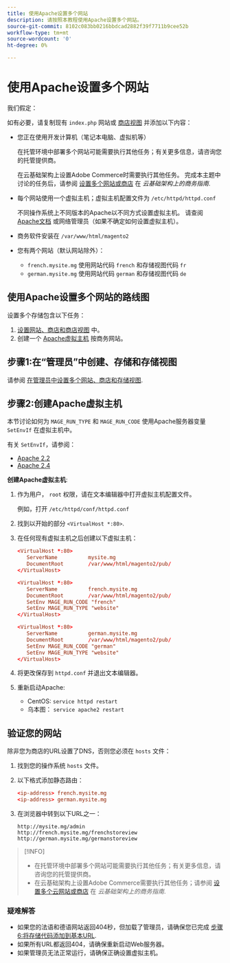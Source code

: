 ```yaml
---
title: 使用Apache设置多个网站
description: 请按照本教程使用Apache设置多个网站。
source-git-commit: 8102c083bb0216bbdcad2882f39f7711b9cee52b
workflow-type: tm+mt
source-wordcount: '0'
ht-degree: 0%

---
```



# 使用Apache设置多个网站

我们假定：

如有必要，请复制现有 `index.php` 网站或 [商店视图](https://glossary.magento.com/store-view) 并添加以下内容：

- 您正在使用开发计算机（笔记本电脑、虚拟机等）

   在托管环境中部署多个网站可能需要执行其他任务；有关更多信息，请咨询您的托管提供商。

   在云基础架构上设置Adobe Commerce时需要执行其他任务。 完成本主题中讨论的任务后，请参阅 [设置多个网站或商店](https://experienceleague.adobe.com/docs/commerce-cloud-service/user-guide/configure-store/multiple-sites.html) 在 _云基础架构上的商务指南_.

- 每个网站使用一个虚拟主机；虚拟主机配置文件为 `/etc/httpd/httpd.conf`

   不同操作系统上不同版本的Apache以不同方式设置虚拟主机。 请查阅 [Apache文档](https://httpd.apache.org/docs/2.4/vhosts) 或网络管理员（如果不确定如何设置虚拟主机）。

- 商务软件安装在 `/var/www/html/magento2`
- 您有两个网站（默认网站除外）：

   - `french.mysite.mg` 使用网站代码 `french` 和存储视图代码 `fr`
   - `german.mysite.mg` 使用网站代码 `german` 和存储视图代码 `de`

## 使用Apache设置多个网站的路线图

设置多个存储包含以下任务：

1. [设置网站、商店和商店视图](ms-admin.md) 中。
1. 创建一个 [Apache虚拟主机](#step-2-create-apache-virtual-hosts) 按商务网站。

## 步骤1:在“管理员”中创建、存储和存储视图

请参阅 [在管理员中设置多个网站、商店和存储视图](ms-admin.md).

## 步骤2:创建Apache虚拟主机

本节讨论如何为 `MAGE_RUN_TYPE` 和 `MAGE_RUN_CODE` 使用Apache服务器变量 `SetEnvIf` 在虚拟主机中。

有关 `SetEnvIf`，请参阅：

- [Apache 2.2](https://httpd.apache.org/docs/2.2/mod/mod_setenvif.html)
- [Apache 2.4](https://httpd.apache.org/docs/2.4/mod/mod_setenvif.html)

**创建Apache虚拟主机**:

1. 作为用户， `root` 权限，请在文本编辑器中打开虚拟主机配置文件。

   例如，打开 `/etc/httpd/conf/httpd.conf`

1. 找到以开始的部分 `<VirtualHost *:80>`.
1. 在任何现有虚拟主机之后创建以下虚拟主机：

   ```conf
   <VirtualHost *:80>
      ServerName          mysite.mg
      DocumentRoot        /var/www/html/magento2/pub/
   </VirtualHost>
   
   <VirtualHost *:80>
      ServerName          french.mysite.mg
      DocumentRoot        /var/www/html/magento2/pub/
      SetEnv MAGE_RUN_CODE "french"
      SetEnv MAGE_RUN_TYPE "website"
   </VirtualHost>
   
   <VirtualHost *:80>
      ServerName          german.mysite.mg
      DocumentRoot        /var/www/html/magento2/pub/
      SetEnv MAGE_RUN_CODE "german"
      SetEnv MAGE_RUN_TYPE "website"
   </VirtualHost>
   ```

1. 将更改保存到 `httpd.conf` 并退出文本编辑器。
1. 重新启动Apache:

   - CentOS: `service httpd restart`
   - 乌本图： `service apache2 restart`

## 验证您的网站

除非您为商店的URL设置了DNS，否则您必须在 `hosts` 文件：

1. 找到您的操作系统 `hosts` 文件。
1. 以下格式添加静态路由：

   ```conf
   <ip-address> french.mysite.mg
   <ip-address> german.mysite.mg
   ```

1. 在浏览器中转到以下URL之一：

   ```http
   http://mysite.mg/admin
   http://french.mysite.mg/frenchstoreview
   http://german.mysite.mg/germanstoreview
   ```

>[!INFO]
>
>- 在托管环境中部署多个网站可能需要执行其他任务；有关更多信息，请咨询您的托管提供商。
>- 在云基础架构上设置Adobe Commerce需要执行其他任务；请参阅 [设置多个云网站或商店](https://experienceleague.adobe.com/docs/commerce-cloud-service/user-guide/configure-store/multiple-sites.html) 在 _云基础架构上的商务指南_.


### 疑难解答

- 如果您的法语和德语网站返回404秒，但加载了管理员，请确保您已完成 [步骤6:将存储代码添加到基本URL](ms-admin.md#step-6-add-the-store-code-to-the-base-url).
- 如果所有URL都返回404，请确保重新启动Web服务器。
- 如果管理员无法正常运行，请确保正确设置虚拟主机。
